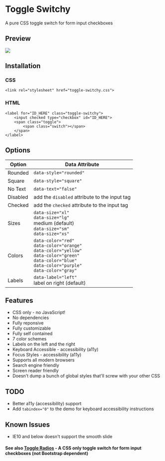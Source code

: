 # Toggle Switchy
A pure CSS toggle switch for form input checkboxes

## Preview
<img src="http://adamculpepper.net/repos/preview-toggle-switchy-github.png">

## Installation

### CSS
```<link rel="stylesheet" href="toggle-switchy.css">```

### HTML
```
<label for="ID_HERE" class="toggle-switchy">
	<input checked type="checkbox" id="ID_HERE">
	<span class="toggle">
		<span class="switch"></span>
	</span>
</label>
```

## Options

| Option | Data Attribute |
| ------ | ------ |
| Rounded | `data-style="rounded"`
| Square | `data-style="square"`
| No Text | `data-text="false"`
| Disabled | add the `disabled` attribute to the input tag
| Checked | add the `checked` attribute to the input tag
| Sizes | `data-size="xl"`<br>`data-size="lg"`<br>medium (default)<br>`data-size="sm"`<br>`data-size="xs"`
| Colors | `data-color="red"`<br>`data-color="orange"`<br>`data-color="yellow"`<br>`data-color="green"`<br>`data-color="blue"`<br>`data-color="purple"`<br>`data-color="gray"`
| Labels | `data-label="left"`<br>label on right (default)<br>

## Features
* CSS only - no JavaScript!
* No dependencies
* Fully reponsive
* Fully customizable
* Fully self contained
* 7 color schemes
* Labels on the left and the right
* Keyboard Accessible - accessibility (a11y)
* Focus Styles - accessibility (a11y)
* Supports all modern browsers
* Search engine friendly
* Screen reader friendly
* Doesn't dump a bunch of global styles that'll screw with your other CSS

## TODO
* Better a11y (accessibility) support
* Add `tabindex="0"` to the demo for keyboard accessibility instructions

## Known Issues
* IE10 and below doesn't support the smooth slide

#### See also [Toggle Radios](https://github.com/adamculpepper/toggle-radios) - A CSS only toggle switch for form input checkboxes (not Bootstrap dependent)
